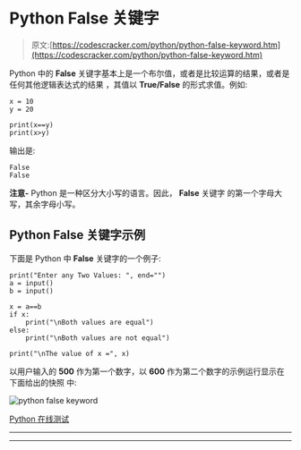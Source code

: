 # Python False 关键字

> 原文:[https://codescracker.com/python/python-false-keyword.htm](https://codescracker.com/python/python-false-keyword.htm)

Python 中的 **False** 关键字基本上是一个布尔值，或者是比较运算的结果，或者是任何其他逻辑表达式的结果 ，其值以 **True/False** 的形式求值。例如:

```
x = 10
y = 20

print(x==y)
print(x>y)
```

输出是:

```
False
False
```

**注意-** Python 是一种区分大小写的语言。因此， **False** 关键字 的第一个字母大写，其余字母小写。

## Python False 关键字示例

下面是 Python 中 **False** 关键字的一个例子:

```
print("Enter any Two Values: ", end="")
a = input()
b = input()

x = a==b
if x:
    print("\nBoth values are equal")
else:
    print("\nBoth values are not equal")

print("\nThe value of x =", x)
```

以用户输入的 **500** 作为第一个数字，以 **600** 作为第二个数字的示例运行显示在下面给出的快照 中:

![python false keyword](../Images/f4aaecd5e5d560f00a9890685c3d0574.png)

[Python 在线测试](/exam/showtest.php?subid=10)

* * *

* * *
